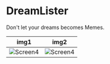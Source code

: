 # DreamLister
Don't let your dreams becomes Memes.


  img1             |  img2
  :-------------------------:|:-------------------------:
  ![Screen4](../master/DreamLister/dreams.png)  |  ![Screen4](../master/DreamLister/dream1.png)
